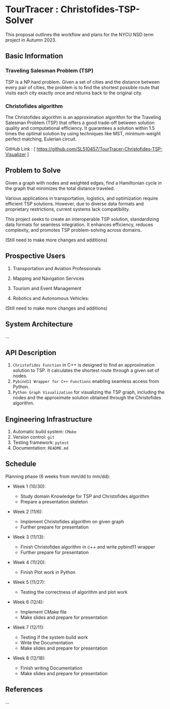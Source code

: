 # TourTracer : Christofides-TSP-Solver
This proposal outlines the workflow and plans for the NYCU NSD term project in Autumn 2023.

## Basic Information
### Traveling Salesman Problem (TSP)
TSP is a NP hard problem. Given a set of cities and the distance between every pair of cities, the problem is to find the shortest possible route that visits each city exactly once and returns back to the original city. 

### Christofides algorithm
The Christofides algorithm is an approximation algorithm for the Traveling Salesman Problem (TSP) that offers a good trade-off between solution quality and computational efficiency. It guarantees a solution within 1.5 times the optimal solution by using techniques like MST, minimum-weight perfect matching, Eulerian circuit.


GitHub Link : [ https://github.com/SL510457/TourTracer-Christofides-TSP-Visualizer ]



## Problem to Solve
Given a graph with nodes and weighted edges, find a Hamiltonian cycle in the graph that minimizes the total distance traveled. 

Various applications in transportation, logistics, and optimization require efficient TSP solutions. However, due to diverse data formats and proprietary restrictions, current systems lack compatibility.

This project seeks to create an interoperable TSP solution, standardizing data formats for seamless integration. It enhances efficiency, reduces complexity, and promotes TSP problem-solving across domains.


(Still need to make more changes and additions)


## Prospective Users
1. Transportation and Aviation Professionals
<!-- This user group encompasses transportation planners, airports, and airlines. These professionals focus on optimizing transportation routes, whether it's public transportation within cities or flight operations in the aviation industry. They can benefit from our project by efficiently planning bus routes, optimizing flight paths, reducing travel times, and improving transportation services. -->
2. Mapping and Navigation Services
<!-- Companies like Google Maps and other navigation service providers can integrate our solution to enhance their route optimization algorithms, ensuring users are provided with the most efficient directions and travel routes. -->
3. Tourism and Event Management
<!-- Event planners and tourism agencies can utilize the tool to optimize tour itineraries, plan event routes, and offer efficient travel options to tourists, enhancing their overall experience. -->
4. Robotics and Autonomous Vehicles:
<!-- Researchers and developers in the field of robotics and autonomous vehicles can integrate this solution to improve path planning for robots and self-driving cars, making them more efficient and safe. -->
(Still need to make more changes and additions)


## System Architecture
...

## API Description
1. `Christofides Function` in C++ is designed to find an approximation solution to TSP. It calculates the shortest route through a given set of nodes.
2. `Pybind11 Wrapper for C++ Functions` enabling seamless access from Python. 
3. `Python Graph Visualization` for visualizing the TSP graph, including the nodes and the approximate solution obtained through the Christofides algorithm.

## Engineering Infrastructure

1. Automatic build system: `CMake`
2. Version control: `git`
3. Testing framework: `pytest`
4. Documentation: `README.md`

## Schedule
Planning phase (6 weeks from mm/dd to mm/dd):
* Week 1 (10/30):
    - Study domain Knowledge for TSP and Christofides algorithm
    - Prepare a presentation skeleton

* Week 2 (11/6):
    - Implement Christofides algorithm on given graph
    -  Further prepare for presentation
* Week 3 (11/13):
    - Finish Christofides algorithm in c++ and write pybind11 wrapper
    - Further prepare for presentation
* Week 4 (11/20):
    - Finish Plot work in Python
* Week 5 (11/27):
    - Testing the correctness of algorithm and plot work
* Week 6 (12/4):
    - Implement CMake file
    - Make slides and prepare for presentation
* Week 7 (12/11):
    - Testing if the system build work
    - Write the Documentation
    - Make slides and prepare for presentation
* Week 8 (12/18):
    - Finish writing Documentation
    - Make slides and prepare for presentation

## References
...
